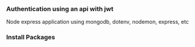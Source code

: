 ### Authentication using an api with jwt
Node express application using mongodb, dotenv, nodemon, express, etc
### Install Packages
